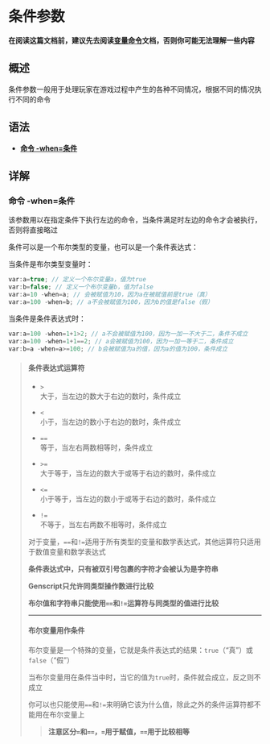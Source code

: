 # 条件参数
  
**在阅读这篇文档前，建议先去阅读[变量命令](Variable.md)文档，否则你可能无法理解一些内容**  
    
## 概述  

条件参数一般用于处理玩家在游戏过程中产生的各种不同情况，根据不同的情况执行不同的命令

## 语法

- **[命令 -when=条件](#命令--when条件)**

## 详解

### **命令 -when=条件**  
  
该参数用以在指定条件下执行左边的命令，当条件满足时左边的命令才会被执行，否则将直接略过  
  
条件可以是一个布尔类型的变量，也可以是一个条件表达式：
  
当条件是布尔类型变量时：  

```gs
var:a=true; // 定义一个布尔变量a，值为true
var:b=false; // 定义一个布尔变量b，值为false
var:a=10 -when=a; // 会被赋值为10，因为a在被赋值前是true（真）
var:a=100 -when=b; // a不会被赋值为100，因为b的值是false（假）
```
  
当条件是条件表达式时：

```gs
var:a=100 -when=1+1>2; // a不会被赋值为100，因为一加一不大于二，条件不成立
var:a=100 -when=1+1==2; // a会被赋值为100，因为一加一等于二，条件成立
var:b=a -when=a>=100; // b会被赋值为a的值，因为a的值为100，条件成立
```
  
> #### **条件表达式运算符**
>
> - `>`  
> 大于，当左边的数大于右边的数时，条件成立
>  
> - `<`  
> 小于，当左边的数小于右边的数时，条件成立
>  
> - `==`  
> 等于，当左右两数相等时，条件成立 
>  
> - `>=`  
> 大于等于，当左边的数大于或等于右边的数时，条件成立 
>  
> - `<=`  
> 小于等于，当左边的数小于或等于右边的数时，条件成立 
>  
> - `!=`  
> 不等于，当左右两数不相等时，条件成立
>  
> 对于变量，`==`和`!=`适用于所有类型的变量和数学表达式，其他运算符只适用于数值变量和数学表达式  
>
> **条件表达式中，只有被双引号包裹的字符才会被认为是字符串**  
>
> **Genscript只允许同类型操作数进行比较**  
>
> **布尔值和字符串只能使用`==`和`!=`运算符与同类型的值进行比较**
>
> ---
>
> #### **布尔变量用作条件**
>
> 布尔变量是一个特殊的变量，它就是条件表达式的结果：`true`（“真”）或`false`（“假”）  
>    
> 当布尔变量用在条件当中时，当它的值为`true`时，条件就会成立，反之则不成立
>
> 你可以也只能使用`==`和`!=`来明确它该为什么值，除此之外的条件运算符都不能用在布尔变量上 
>  
>> **注意区分`=`和`==`，`=`用于赋值，`==`用于比较相等**    
>  


